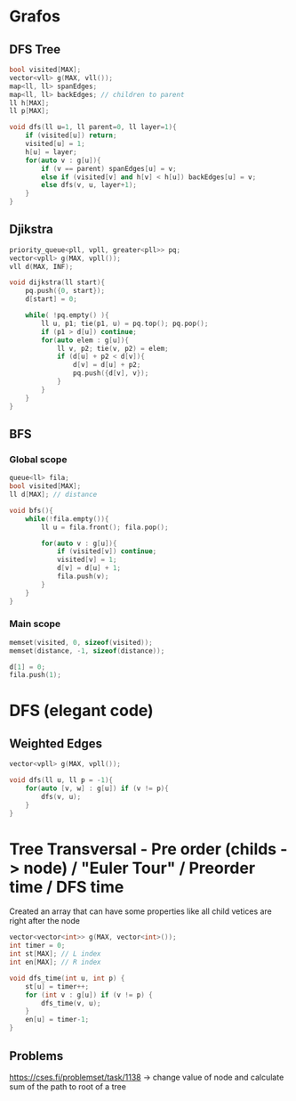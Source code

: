 # Grafos

## DFS Tree

```cpp
bool visited[MAX];
vector<vll> g(MAX, vll());
map<ll, ll> spanEdges;
map<ll, ll> backEdges; // children to parent
ll h[MAX];
ll p[MAX];

void dfs(ll u=1, ll parent=0, ll layer=1){
    if (visited[u]) return;
    visited[u] = 1;
    h[u] = layer;
    for(auto v : g[u]){
        if (v == parent) spanEdges[u] = v;
        else if (visited[v] and h[v] < h[u]) backEdges[u] = v; 
        else dfs(v, u, layer+1);
    }
}
```

## Djikstra

```cpp
priority_queue<pll, vpll, greater<pll>> pq;
vector<vpll> g(MAX, vpll());
vll d(MAX, INF);

void dijkstra(ll start){
    pq.push({0, start});
    d[start] = 0;

    while( !pq.empty() ){
        ll u, p1; tie(p1, u) = pq.top(); pq.pop();
        if (p1 > d[u]) continue;
        for(auto elem : g[u]){
            ll v, p2; tie(v, p2) = elem;
            if (d[u] + p2 < d[v]){
                d[v] = d[u] + p2;
                pq.push({d[v], v});
            }
        }
    }
}
```

## BFS

### Global scope

```cpp
queue<ll> fila;
bool visited[MAX];
ll d[MAX]; // distance

void bfs(){
    while(!fila.empty()){
        ll u = fila.front(); fila.pop();

        for(auto v : g[u]){
            if (visited[v]) continue;
            visited[v] = 1;
            d[v] = d[u] + 1;
            fila.push(v);
        }
    }
}
```

### Main scope

```cpp
memset(visited, 0, sizeof(visited));
memset(distance, -1, sizeof(distance));

d[1] = 0;
fila.push(1);
```

# DFS (elegant code)

## Weighted Edges

```cpp
vector<vpll> g(MAX, vpll());

void dfs(ll u, ll p = -1){
    for(auto [v, w] : g[u]) if (v != p){
        dfs(v, u);
    }
}
```

# Tree Transversal - Pre order (childs -> node) / "Euler Tour" / Preorder time / DFS time 

Created an array that can have some properties like all child vetices are right after the node

```cpp
vector<vector<int>> g(MAX, vector<int>());
int timer = 0;
int st[MAX]; // L index
int en[MAX]; // R index

void dfs_time(int u, int p) {
	st[u] = timer++;
	for (int v : g[u]) if (v != p) {
        dfs_time(v, u);
	}
	en[u] = timer-1;
}
```

## Problems

https://cses.fi/problemset/task/1138 -> change value of node and calculate sum of the path to root of a tree